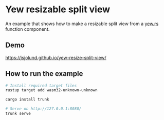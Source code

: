 # Yew resizable split view

An example that shows how to make a resizable split view from a [yew.rs](https://yew.rs) function component.

## Demo

<https://jsjolund.github.io/yew-resize-split-view/>

## How to run the example

```sh
# Install required target files
rustup target add wasm32-unknown-unknown

cargo install trunk

# Serve on http://127.0.0.1:8080/
trunk serve
```
